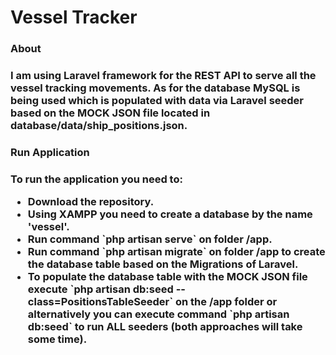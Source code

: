 <h1> Vessel Tracker </h1>

<h3> About <h3>
<p>
    I am using Laravel framework for the REST API to serve all the vessel tracking movements.
    As for the database MySQL is being used which is populated with data via Laravel seeder based
    on the MOCK JSON file located in database/data/ship_positions.json. 
</p>

<h3> Run Application <h3>
<p>
    To run the application you need to:
    <ul>
        <li> Download the repository. </li>
        <li> Using XAMPP you need to create a database by the name 'vessel'. </li>
        <li> Run command `php artisan serve` on folder /app.  </li>
        <li> Run command `php artisan migrate` on folder /app to create the database table based on the <b>Migrations</b> of Laravel. </li>
        <li> 
            To populate the database table with the MOCK JSON file execute 
            `php artisan db:seed --class=PositionsTableSeeder` on the /app folder or alternatively you can 
            execute command `php artisan db:seed` to run <b>ALL</b> seeders (both approaches will take some time). 
        </li>
    </ul>
</p>